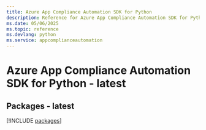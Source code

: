 ```yaml
---
title: Azure App Compliance Automation SDK for Python
description: Reference for Azure App Compliance Automation SDK for Python
ms.date: 05/06/2025
ms.topic: reference
ms.devlang: python
ms.service: appcomplianceautomation
---
```

# Azure App Compliance Automation SDK for Python - latest
## Packages - latest
[!INCLUDE [packages](app-compliance-automation-index.md)]